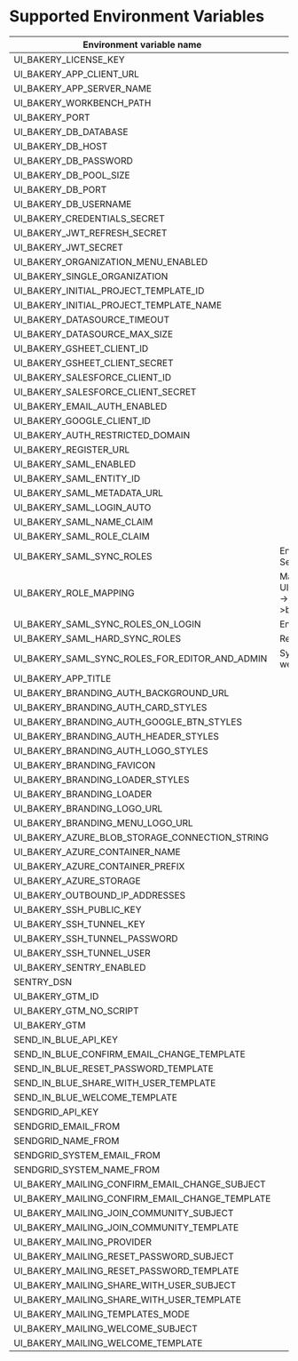 # Supported Environment Variables
| Environment variable name | Description                                                                                                                |
| ------------------------- |----------------------------------------------------------------------------------------------------------------------------|
|UI_BAKERY_LICENSE_KEY||
|UI_BAKERY_APP_CLIENT_URL||
|UI_BAKERY_APP_SERVER_NAME||
|UI_BAKERY_WORKBENCH_PATH||
|UI_BAKERY_PORT||
|UI_BAKERY_DB_DATABASE||
|UI_BAKERY_DB_HOST||
|UI_BAKERY_DB_PASSWORD||
|UI_BAKERY_DB_POOL_SIZE||
|UI_BAKERY_DB_PORT||
|UI_BAKERY_DB_USERNAME||
|UI_BAKERY_CREDENTIALS_SECRET||
|UI_BAKERY_JWT_REFRESH_SECRET||
|UI_BAKERY_JWT_SECRET||
|UI_BAKERY_ORGANIZATION_MENU_ENABLED||
|UI_BAKERY_SINGLE_ORGANIZATION||
|UI_BAKERY_INITIAL_PROJECT_TEMPLATE_ID||
|UI_BAKERY_INITIAL_PROJECT_TEMPLATE_NAME||
|UI_BAKERY_DATASOURCE_TIMEOUT||
|UI_BAKERY_DATASOURCE_MAX_SIZE||
|UI_BAKERY_GSHEET_CLIENT_ID||
|UI_BAKERY_GSHEET_CLIENT_SECRET||
|UI_BAKERY_SALESFORCE_CLIENT_ID||
|UI_BAKERY_SALESFORCE_CLIENT_SECRET||
|UI_BAKERY_EMAIL_AUTH_ENABLED||
|UI_BAKERY_GOOGLE_CLIENT_ID||
|UI_BAKERY_AUTH_RESTRICTED_DOMAIN||
|UI_BAKERY_REGISTER_URL||
|UI_BAKERY_SAML_ENABLED||
|UI_BAKERY_SAML_ENTITY_ID||
|UI_BAKERY_SAML_METADATA_URL||
|UI_BAKERY_SAML_LOGIN_AUTO||
|UI_BAKERY_SAML_NAME_CLAIM||
|UI_BAKERY_SAML_ROLE_CLAIM||
|UI_BAKERY_SAML_SYNC_ROLES| Enable roles syncronization from Identity Server to UI Bakery                                                              |
|UI_BAKERY_ROLE_MAPPING| Mapping for roles if necessary, UI_BAKERY_ROLE_MAPPING=identityRoleName->bakeryRoleName,identityRoleName2->bakeryRoleName2 |
|UI_BAKERY_SAML_SYNC_ROLES_ON_LOGIN| Enable roles sync on login                                                                                                 |
|UI_BAKERY_SAML_HARD_SYNC_ROLES| Rewrite roles on sync                                                                                                      |
|UI_BAKERY_SAML_SYNC_ROLES_FOR_EDITOR_AND_ADMIN| Sync roles for admin and editor user roles as well                                                                         |
|UI_BAKERY_APP_TITLE||
|UI_BAKERY_BRANDING_AUTH_BACKGROUND_URL||
|UI_BAKERY_BRANDING_AUTH_CARD_STYLES||
|UI_BAKERY_BRANDING_AUTH_GOOGLE_BTN_STYLES||
|UI_BAKERY_BRANDING_AUTH_HEADER_STYLES||
|UI_BAKERY_BRANDING_AUTH_LOGO_STYLES||
|UI_BAKERY_BRANDING_FAVICON||
|UI_BAKERY_BRANDING_LOADER_STYLES||
|UI_BAKERY_BRANDING_LOADER||
|UI_BAKERY_BRANDING_LOGO_URL||
|UI_BAKERY_BRANDING_MENU_LOGO_URL||
|UI_BAKERY_AZURE_BLOB_STORAGE_CONNECTION_STRING||
|UI_BAKERY_AZURE_CONTAINER_NAME||
|UI_BAKERY_AZURE_CONTAINER_PREFIX||
|UI_BAKERY_AZURE_STORAGE||
|UI_BAKERY_OUTBOUND_IP_ADDRESSES||
|UI_BAKERY_SSH_PUBLIC_KEY||
|UI_BAKERY_SSH_TUNNEL_KEY||
|UI_BAKERY_SSH_TUNNEL_PASSWORD||
|UI_BAKERY_SSH_TUNNEL_USER||
|UI_BAKERY_SENTRY_ENABLED||
|SENTRY_DSN||
|UI_BAKERY_GTM_ID||
|UI_BAKERY_GTM_NO_SCRIPT||
|UI_BAKERY_GTM||
|SEND_IN_BLUE_API_KEY||
|SEND_IN_BLUE_CONFIRM_EMAIL_CHANGE_TEMPLATE||
|SEND_IN_BLUE_RESET_PASSWORD_TEMPLATE||
|SEND_IN_BLUE_SHARE_WITH_USER_TEMPLATE||
|SEND_IN_BLUE_WELCOME_TEMPLATE||
|SENDGRID_API_KEY||
|SENDGRID_EMAIL_FROM||
|SENDGRID_NAME_FROM||
|SENDGRID_SYSTEM_EMAIL_FROM||
|SENDGRID_SYSTEM_NAME_FROM||
|UI_BAKERY_MAILING_CONFIRM_EMAIL_CHANGE_SUBJECT||
|UI_BAKERY_MAILING_CONFIRM_EMAIL_CHANGE_TEMPLATE||
|UI_BAKERY_MAILING_JOIN_COMMUNITY_SUBJECT||
|UI_BAKERY_MAILING_JOIN_COMMUNITY_TEMPLATE||
|UI_BAKERY_MAILING_PROVIDER||
|UI_BAKERY_MAILING_RESET_PASSWORD_SUBJECT||
|UI_BAKERY_MAILING_RESET_PASSWORD_TEMPLATE||
|UI_BAKERY_MAILING_SHARE_WITH_USER_SUBJECT||
|UI_BAKERY_MAILING_SHARE_WITH_USER_TEMPLATE||
|UI_BAKERY_MAILING_TEMPLATES_MODE||
|UI_BAKERY_MAILING_WELCOME_SUBJECT||
|UI_BAKERY_MAILING_WELCOME_TEMPLATE||
